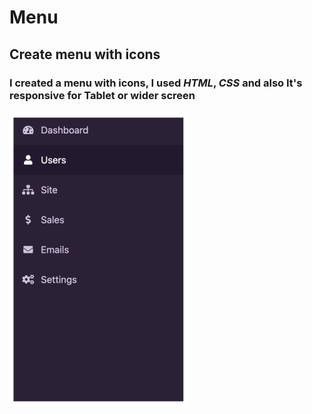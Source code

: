 # Menu
## Create **menu with icons**

### I created a **menu** with icons, I used *HTML*, *CSS* and also It's **responsive** for Tablet or wider screen

![Finally_result](images/Finally_result.png)